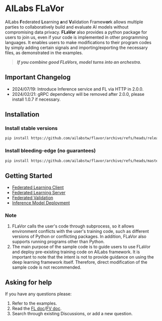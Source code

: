 
# AILabs FLaVor

AILabs **F**ederated **L**earning **a**nd **V**alidation Framew**or**k allows multiple parties to collaboratively build and evaluate AI models without compromising data privacy. **FLaVor** also provides a python package for users to join us, even if your code is implemented in other programming languages. It enables users to make modifications to their program codes by simply adding certain signals and importing/exporting the necessary files, as demonstrated in the examples.

> ***If you combine good FLaVors, model turns into an orchestra.***

## Important Changelog

* 2024/07/19: Introduce Inference service and FL via HTTP in 2.0.0.
* 2024/02/21: gRPC dependency will be removed after 2.0.0, please install 1.0.7 if necessary.

## Installation

### Install stable versions

```bash
pip install https://github.com/ailabstw/flavor/archive/refs/heads/release/stable.zip -U
```

### Install bleeding-edge (no guarantees)

```bash
pip install https://github.com/ailabstw/flavor/archive/refs/heads/master.zip -U
```

## Getting Started

* [Federated Learning Client](examples/fl-client/README.md)
* [Federated Learning Server](examples/fl-server/README.md)
* [Federated Validation](examples/fv/README.md)
* [Inference Model Deployment](examples/inference/README.md)

### Note

1. FLaVor calls the user's code through subprocess, so it allows environment conflicts with the user's training code, such as different versions of Python or conflicting packages. In addition, FLaVor also supports running programs other than Python.
2. The main purpose of the sample code is to guide users to use FLaVor and deploy pre-existing training code on AILabs framework. It is important to note that the intent is not to provide guidance on using the deep learning framework itself. Therefore, direct modification of the sample code is not recommended.

## Asking for help

If you have any questions please:

1. Refer to the examples.
2. Read the [FL doc](https://harmonia.taimedimg.com/flp/documents/fl/2.0/manuals/)/[FV doc](https://harmonia.taimedimg.com/flp/documents/fv/1.0/manuals/).
3. Search through existing Discussions, or add a new question.
